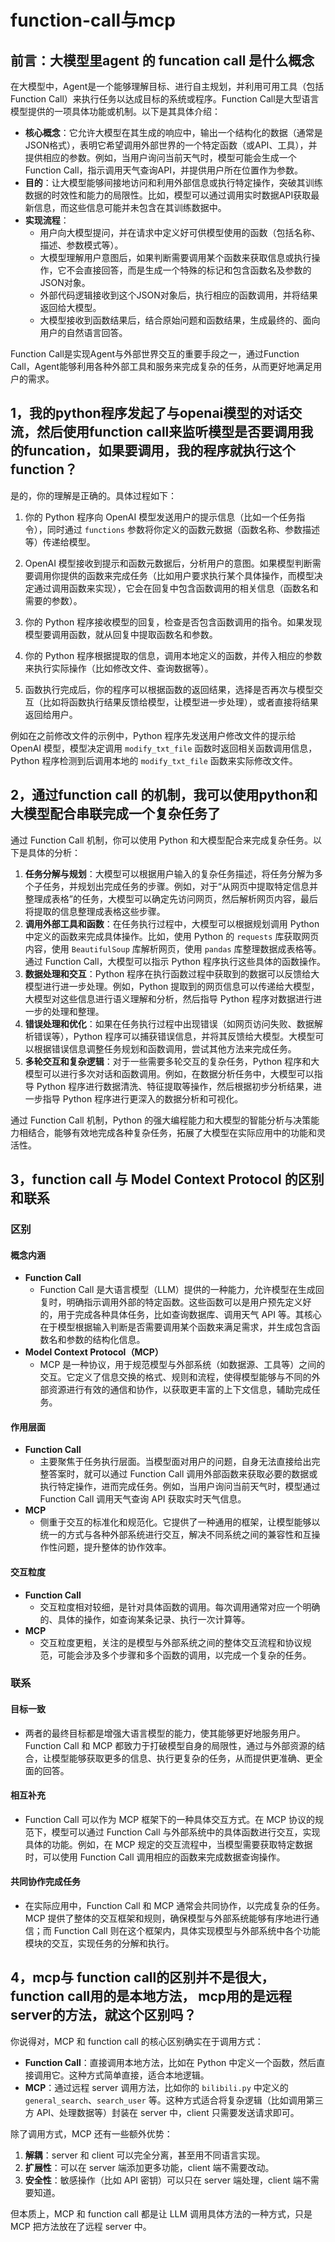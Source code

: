 # function-call与mcp


## 前言：大模型里agent 的 funcation call 是什么概念

在大模型中，Agent是一个能够理解目标、进行自主规划，并利用可用工具（包括Function Call）来执行任务以达成目标的系统或程序。Function Call是大型语言模型提供的一项具体功能或机制。以下是其具体介绍：
- **核心概念**：它允许大模型在其生成的响应中，输出一个结构化的数据（通常是JSON格式），表明它希望调用外部世界的一个特定函数（或API、工具），并提供相应的参数。例如，当用户询问当前天气时，模型可能会生成一个Function Call，指示调用天气查询API，并提供用户所在位置作为参数。
- **目的**：让大模型能够间接地访问和利用外部信息或执行特定操作，突破其训练数据的时效性和能力的局限性。比如，模型可以通过调用实时数据API获取最新信息，而这些信息可能并未包含在其训练数据中。
- **实现流程**：
  - 用户向大模型提问，并在请求中定义好可供模型使用的函数（包括名称、描述、参数模式等）。
  - 大模型理解用户意图后，如果判断需要调用某个函数来获取信息或执行操作，它不会直接回答，而是生成一个特殊的标记和包含函数名及参数的JSON对象。
  - 外部代码逻辑接收到这个JSON对象后，执行相应的函数调用，并将结果返回给大模型。
  - 大模型接收到函数结果后，结合原始问题和函数结果，生成最终的、面向用户的自然语言回答。

Function Call是实现Agent与外部世界交互的重要手段之一，通过Function Call，Agent能够利用各种外部工具和服务来完成复杂的任务，从而更好地满足用户的需求。


## 1，我的python程序发起了与openai模型的对话交流，然后使用function call来监听模型是否要调用我的funcation，如果要调用，我的程序就执行这个function？
是的，你的理解是正确的。具体过程如下：

1. 你的 Python 程序向 OpenAI 模型发送用户的提示信息（比如一个任务指令），同时通过 `functions` 参数将你定义的函数元数据（函数名称、参数描述等）传递给模型。

2. OpenAI 模型接收到提示和函数元数据后，分析用户的意图。如果模型判断需要调用你提供的函数来完成任务（比如用户要求执行某个具体操作，而模型决定通过调用函数来实现），它会在回复中包含函数调用的相关信息（函数名和需要的参数）。

3. 你的 Python 程序接收模型的回复，检查是否包含函数调用的指令。如果发现模型要调用函数，就从回复中提取函数名和参数。

4. 你的 Python 程序根据提取的信息，调用本地定义的函数，并传入相应的参数来执行实际操作（比如修改文件、查询数据等）。

5. 函数执行完成后，你的程序可以根据函数的返回结果，选择是否再次与模型交互（比如将函数执行结果反馈给模型，让模型进一步处理），或者直接将结果返回给用户。

例如在之前修改文件的示例中，Python 程序先发送用户修改文件的提示给 OpenAI 模型，模型决定调用 `modify_txt_file` 函数时返回相关函数调用信息，Python 程序检测到后调用本地的 `modify_txt_file` 函数来实际修改文件。

## 2，通过function call  的机制，我可以使用python和大模型配合串联完成一个复杂任务了

通过 Function Call 机制，你可以使用 Python 和大模型配合来完成复杂任务。以下是具体的分析：
1. **任务分解与规划**：大模型可以根据用户输入的复杂任务描述，将任务分解为多个子任务，并规划出完成任务的步骤。例如，对于“从网页中提取特定信息并整理成表格”的任务，大模型可以确定先访问网页，然后解析网页内容，最后将提取的信息整理成表格这些步骤。
2. **调用外部工具和函数**：在任务执行过程中，大模型可以根据规划调用 Python 中定义的函数来完成具体操作。比如，使用 Python 的 `requests` 库获取网页内容，使用 `BeautifulSoup` 库解析网页，使用 `pandas` 库整理数据成表格等。通过 Function Call，大模型可以指示 Python 程序执行这些具体的函数操作。
3. **数据处理和交互**：Python 程序在执行函数过程中获取到的数据可以反馈给大模型进行进一步处理。例如，Python 提取到的网页信息可以传递给大模型，大模型对这些信息进行语义理解和分析，然后指导 Python 程序对数据进行进一步的处理和整理。
4. **错误处理和优化**：如果在任务执行过程中出现错误（如网页访问失败、数据解析错误等），Python 程序可以捕获错误信息，并将其反馈给大模型。大模型可以根据错误信息调整任务规划和函数调用，尝试其他方法来完成任务。
5. **多轮交互和复杂逻辑**：对于一些需要多轮交互的复杂任务，Python 程序和大模型可以进行多次对话和函数调用。例如，在数据分析任务中，大模型可以指导 Python 程序进行数据清洗、特征提取等操作，然后根据初步分析结果，进一步指导 Python 程序进行更深入的数据分析和可视化。

通过 Function Call 机制，Python 的强大编程能力和大模型的智能分析与决策能力相结合，能够有效地完成各种复杂任务，拓展了大模型在实际应用中的功能和灵活性。  

## 3，function call 与 Model Context Protocol 的区别和联系

### 区别
#### 概念内涵
- **Function Call**
    - Function Call 是大语言模型（LLM）提供的一种能力，允许模型在生成回复时，明确指示调用外部的特定函数。这些函数可以是用户预先定义好的，用于完成各种具体任务，比如查询数据库、调用天气 API 等。其核心在于模型根据输入判断是否需要调用某个函数来满足需求，并生成包含函数名和参数的结构化信息。
- **Model Context Protocol（MCP）**
    - MCP 是一种协议，用于规范模型与外部系统（如数据源、工具等）之间的交互。它定义了信息交换的格式、规则和流程，使得模型能够与不同的外部资源进行有效的通信和协作，以获取更丰富的上下文信息，辅助完成任务。

#### 作用层面
- **Function Call**
    - 主要聚焦于任务执行层面。当模型面对用户的问题，自身无法直接给出完整答案时，就可以通过 Function Call 调用外部函数来获取必要的数据或执行特定操作，进而完成任务。例如，当用户询问当前天气时，模型通过 Function Call 调用天气查询 API 获取实时天气信息。
- **MCP**
    - 侧重于交互的标准化和规范化。它提供了一种通用的框架，让模型能够以统一的方式与各种外部系统进行交互，解决不同系统之间的兼容性和互操作性问题，提升整体的协作效率。

#### 交互粒度
- **Function Call**
    - 交互粒度相对较细，是针对具体函数的调用。每次调用通常对应一个明确的、具体的操作，如查询某条记录、执行一次计算等。
- **MCP**
    - 交互粒度更粗，关注的是模型与外部系统之间的整体交互流程和协议规范，可能会涉及多个步骤和多个函数的调用，以完成一个复杂的任务。

### 联系
#### 目标一致
- 两者的最终目标都是增强大语言模型的能力，使其能够更好地服务用户。Function Call 和 MCP 都致力于打破模型自身的局限性，通过与外部资源的结合，让模型能够获取更多的信息、执行更复杂的任务，从而提供更准确、更全面的回答。

#### 相互补充
- Function Call 可以作为 MCP 框架下的一种具体交互方式。在 MCP 协议的规范下，模型可以通过 Function Call 与外部系统中的具体函数进行交互，实现具体的功能。例如，在 MCP 规定的交互流程中，当模型需要获取特定数据时，可以使用 Function Call 调用相应的函数来完成数据查询操作。

#### 共同协作完成任务
- 在实际应用中，Function Call 和 MCP 通常会共同协作，以完成复杂的任务。MCP 提供了整体的交互框架和规则，确保模型与外部系统能够有序地进行通信；而 Function Call 则在这个框架内，具体实现模型与外部系统中各个功能模块的交互，实现任务的分解和执行。 


## 4，mcp与 function call的区别并不是很大，function call用的是本地方法， mcp用的是远程server的方法，就这个区别吗？

你说得对，MCP 和 function call 的核心区别确实在于调用方式：

- **Function Call**：直接调用本地方法，比如在 Python 中定义一个函数，然后直接调用它。这种方式简单直接，适合本地逻辑。
- **MCP**：通过远程 server 调用方法，比如你的 `bilibili.py` 中定义的 `general_search`、`search_user` 等。这种方式适合将复杂逻辑（比如调用第三方 API、处理数据等）封装在 server 中，client 只需要发送请求即可。

除了调用方式，MCP 还有一些额外优势：

1. **解耦**：server 和 client 可以完全分离，甚至用不同语言实现。
2. **扩展性**：可以在 server 端添加更多功能，client 端不需要改动。
3. **安全性**：敏感操作（比如 API 密钥）可以只在 server 端处理，client 端不需要知道。

但本质上，MCP 和 function call 都是让 LLM 调用具体方法的一种方式，只是 MCP 把方法放在了远程 server 中。
